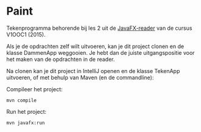 Paint 
===================================

Tekenprogramma behorende bij les 2 uit de [JavaFX-reader](docs/v1ooc1_2015_java-fx_reader.pdf) van de cursus V1OOC1 (2015).

Als je de opdrachten zelf wilt uitvoeren, kan je dit project clonen en de klasse DammenApp weggooien. Je hebt dan de juiste uitgangspositie voor het maken van de opdrachten in de reader.

Na clonen kan je dit project in IntelliJ openen en de klasse TekenApp uitvoeren, of met behulp van Maven (en de commandline):

Compileer het project:

```
mvn compile
```

Run het project:

```
mvn javafx:run
```